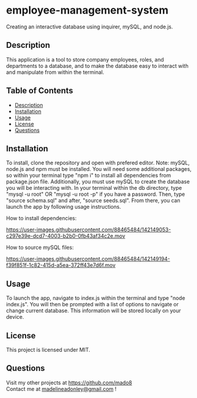 # employee-management-system
Creating an interactive database using inquirer, mySQL, and node.js.

## Description
This application is a tool to store company employees, roles, and departments to a database, and to make the database easy to interact with and manipulate from within the terminal.

## Table of Contents

- [ Description ](#Description)</br>
- [ Installation ](#Installation)</br>
- [ Usage ](#Usage)</br>
- [ License ](#License )</br>
- [ Questions ](#Questions)</br>


## Installation
To install, clone the repository and open with prefered editor. Note: mySQL, node.js and npm must be installed. You will need some additional packages, so within your terminal type "npm i" to install all dependencies from package.json file. Additionally, you must use mySQL to create the database you will be interacting with. In your terminal within the db directory, type "mysql -u root" OR "mysql -u root -p" if you have a password. Then, type "source schema.sql" and after, "source seeds.sql". From there, you can launch the app by following usage instructions.

How to install dependencies:

https://user-images.githubusercontent.com/88465484/142149053-c297e39e-dcd7-4003-b2b0-0fb43af34c2e.mov

How to source mySQL files:

https://user-images.githubusercontent.com/88465484/142149194-f39f851f-1c82-415d-a5ea-372ff43e7d6f.mov

## Usage
To launch the app, navigate to index.js within the terminal and type "node index.js". You will then be prompted with a list of options to navigate or change current database. This information will be stored locally on your device.



## License 
This project is licensed under MIT.  

## Questions

Visit my other projects at https://github.com/mado8 </br>
Contact me at madelineadonley@gmail.com ! </br>
